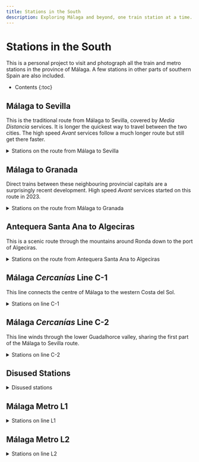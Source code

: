 ```yaml
---
title: Stations in the South
description: Exploring Málaga and beyond, one train station at a time. A personal view in words and photos. 
---
```


#  Stations in the South

This is a personal project to visit and photograph all the train and metro stations in the province of Málaga. A few stations in other parts of southern Spain are also included.

* Contents
{:toc} 

## Málaga to Sevilla 

This is the traditional route from Málaga to Sevilla, covered by *Media Distancia* services. It is longer the quickest way to travel between the two cities. The high speed *Avant* services follow a much longer route but still get there faster. 

<details markdown="1">
<summary>
Stations on the route from Málaga to Sevilla
</summary>

- [Málaga María Zambrano](_stations-in-the-south/malaga-maria-zambrano.md)
- Álora
- Las Mellizas
- El Chorro - Caminito del Rey
- Bobadilla
- Antequera Santa Ana

</details>

## Málaga to Granada

Direct trains between these neighbouring provincial capitals are a surprisingly recent development. High speed *Avant* services started on this route in 2023. 

<details markdown="1">
<summary>
Stations on the route from Málaga to Granada
</summary>
- [Málaga Maria Zambrano](_stations-in-the-south/malaga-maria-zambrano.md)
- Antequera AV
- Loja *(Granada province)* 
</details>

## Antequera Santa Ana to Algeciras

This is a scenic route through the mountains around Ronda down to the port of Algeciras. 

<details markdown="1">
<summary>
Stations on the route from Antequera Santa Ana to Algeciras
</summary>
- Antequera Santa Ana
- Bobadilla 
- Campillos
- Almargen - Cañete la Real
- Ronda
- Arriate
- Benaojan-Montejaque
- Jimera de Líbar
- Cortes de la Frontera
- Gaucin
</details>

## Málaga *Cercanías* Line C-1

This line connects the centre of Málaga to the western Costa del Sol. 

<details markdown="1">
<summary>
Stations on line C-1
</summary>
- [Málaga Centro Alameda](_stations-in-the-south/malaga-centro-alameda.md)
- [Málaga María Zambrano](_stations-in-the-south/malaga-maria-zambrano.md)
- Victoria Kent
- Guadalhorce
- Aeropuerto
- Los Álamos
- Montemar Alto
- La Colina
- Torremolinos
- El Pinillo
- Benalmadena - Arroyo de la Miel
- Torremuelle
- [Carvajal](_stations-in-the-south/carvajal.md)
- Torreblanca
- Los Boliches
- Fuengirola
</details>

## Málaga *Cercanías* Line C-2

This line winds through the lower Guadalhorce valley, sharing the first part of the Málaga to Sevilla route. 

<details markdown="1">
<summary>
Stations on line C-2
</summary>
- [Málaga Centro Alameda](_stations-in-the-south/malaga-centro-alameda.md)
- [Málaga María Zambrano](_stations-in-the-south/malaga-maria-zambrano.md)
- Victoria Kent
- Los Prados
- Campanillas
- Cártama
- Aljaima
- Pizarra
- Álora
</details>

## Disused Stations

<details markdown="1">
<summary>
Disused stations
</summary>
- Campanillas (old station)
- Antequera Ciudad
- Loja San Francisco *(Granada Province)*
</details>

## Málaga Metro L1

<details markdown="1">
<summary>
Stations on line L1
</summary>
- Atarazanas
- Guadalmedina
- El Perchel
- La Unión
- Barbarela
- Carranque
- Portada Alta
- Ciudad de la Justicia
- Universidad
- Clínico
- El Cónsul
- Paraninfo
- Andalucía Tech
</details>

## Málaga Metro L2

<details markdown="1">
<summary>
Stations on line L2
</summary>
- Guadalmedina
- El Perchel
- La Isla
- Princesa - Huelin
- El Torcal
- La Luz - La Paz
- Puerta Blanca
- Palacio de los Deportes
</details>